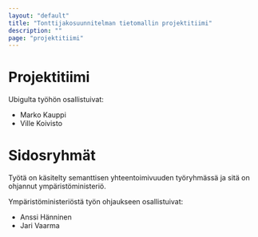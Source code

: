 ```yaml
---
layout: "default"
title: "Tonttijakosuunnitelman tietomallin projektitiimi"
description: ""
page: "projektitiimi"
---
```


# Projektitiimi

Ubigulta työhön osallistuivat:
- Marko Kauppi
- Ville Koivisto

# Sidosryhmät

Työtä on käsitelty semanttisen yhteentoimivuuden työryhmässä ja sitä on ohjannut ympäristöministeriö.

Ympäristöministeriöstä työn ohjaukseen osallistuivat:
- Anssi Hänninen
- Jari Vaarma

